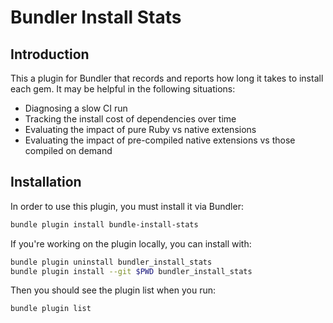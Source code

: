 # Bundler Install Stats

## Introduction

This a plugin for Bundler that records and reports how long it takes to install each gem. It may be helpful in the
following situations:

  * Diagnosing a slow CI run
  * Tracking the install cost of dependencies over time
  * Evaluating the impact of pure Ruby vs native extensions
  * Evaluating the impact of pre-compiled native extensions vs those compiled on demand

## Installation

In order to use this plugin, you must install it via Bundler:

```bash
bundle plugin install bundle-install-stats
```

If you're working on the plugin locally, you can install with:

```bash
bundle plugin uninstall bundler_install_stats
bundle plugin install --git $PWD bundler_install_stats
```

Then you should see the plugin list when you run:

```bash
bundle plugin list
```